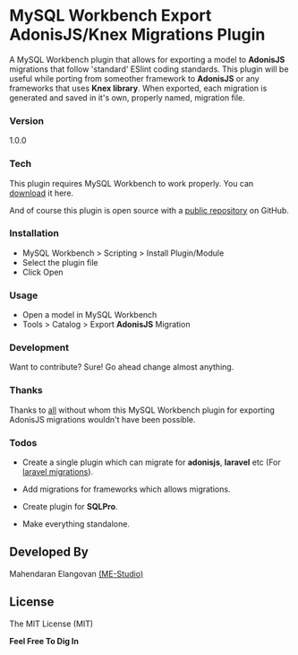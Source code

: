 # MySQL Workbench Export AdonisJS/Knex Migrations Plugin

A MySQL Workbench plugin that allows for exporting a model to **AdonisJS** migrations that follow 'standard' ESlint coding standards. This plugin will be useful while porting from someother framework to **AdonisJS** or any frameworks that uses **Knex library**. When exported, each migration is generated and saved in it's own, properly named, migration file.

### Version
1.0.0

### Tech

This plugin requires MySQL Workbench to work properly.
You can [download](https://dev.mysql.com/downloads/workbench/) it here.

And of course this plugin is open source with a [public repository](https://github.com/ME-Studio/mysql-workbench-export-adonisjs-migrations)
 on GitHub.

### Installation

 - MySQL Workbench > Scripting > Install Plugin/Module
 - Select the plugin file
 - Click Open

### Usage

 - Open a model in MySQL Workbench
 - Tools > Catalog > Export **AdonisJS** Migration

### Development

Want to contribute? Sure! Go ahead change almost anything.

### Thanks

Thanks to [all](https://github.com/beckenrode/mysql-workbench-export-laravel-5-migrations/graphs/contributors) without whom
this MySQL Workbench plugin for exporting AdonisJS migrations wouldn't have been
possible.

### Todos

 -	Create a single plugin which can migrate for **adonisjs**, **laravel** etc
 	(For [laravel migrations](https://github.com/beckenrode/mysql-workbench-export-laravel-5-migrations)).
 
 -	Add migrations for frameworks which allows migrations.

 -	Create plugin for **SQLPro**.

 -	Make everything standalone.


Developed By
---- 

Mahendaran Elangovan [(ME-Studio)](https://mestudio.herokuapp.com/)

License
----

The MIT License (MIT)

**Feel Free To Dig In**
